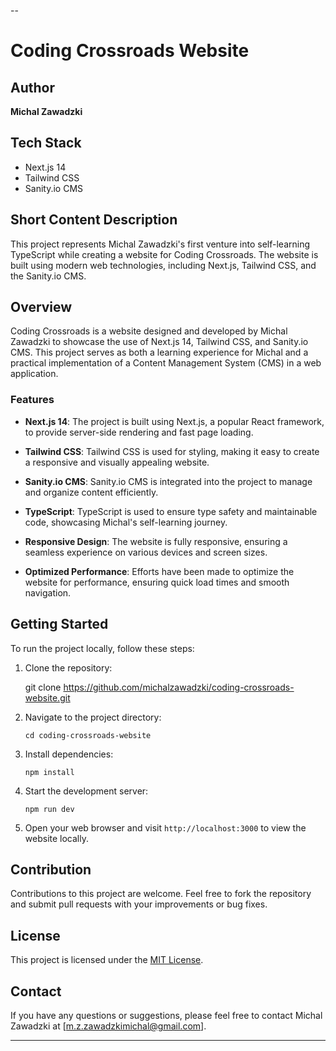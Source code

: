 --

# Coding Crossroads Website

## Author

**Michal Zawadzki**

## Tech Stack

- Next.js 14
- Tailwind CSS
- Sanity.io CMS

## Short Content Description

This project represents Michal Zawadzki's first venture into self-learning TypeScript while creating a website for Coding Crossroads. The website is built using modern web technologies, including Next.js, Tailwind CSS, and the Sanity.io CMS.

## Overview

Coding Crossroads is a website designed and developed by Michal Zawadzki to showcase the use of Next.js 14, Tailwind CSS, and Sanity.io CMS. This project serves as both a learning experience for Michal and a practical implementation of a Content Management System (CMS) in a web application.

### Features

- **Next.js 14**: The project is built using Next.js, a popular React framework, to provide server-side rendering and fast page loading.

- **Tailwind CSS**: Tailwind CSS is used for styling, making it easy to create a responsive and visually appealing website.

- **Sanity.io CMS**: Sanity.io CMS is integrated into the project to manage and organize content efficiently.

- **TypeScript**: TypeScript is used to ensure type safety and maintainable code, showcasing Michal's self-learning journey.

- **Responsive Design**: The website is fully responsive, ensuring a seamless experience on various devices and screen sizes.

- **Optimized Performance**: Efforts have been made to optimize the website for performance, ensuring quick load times and smooth navigation.

## Getting Started

To run the project locally, follow these steps:

1. Clone the repository:

   git clone https://github.com/michalzawadzki/coding-crossroads-website.git

2. Navigate to the project directory:

   ```
   cd coding-crossroads-website
   ```

3. Install dependencies:

   ```
   npm install
   ```

4. Start the development server:

   ```
   npm run dev
   ```

5. Open your web browser and visit `http://localhost:3000` to view the website locally.

## Contribution

Contributions to this project are welcome. Feel free to fork the repository and submit pull requests with your improvements or bug fixes.

## License

This project is licensed under the [MIT License](LICENSE).

## Contact

If you have any questions or suggestions, please feel free to contact Michal Zawadzki at [m.z.zawadzkimichal@gmail.com].

---
